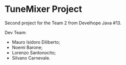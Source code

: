 # TuneMixer Project

Second project for the Team 2 from Develhope Java #13.

Dev Team:
- Mauro Isidoro Diliberto;
- Noemi Barone;
- Lorenzo Santonocito;
- Silvano Carnevale.
